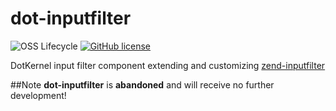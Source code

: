 # dot-inputfilter

![OSS Lifecycle](https://img.shields.io/osslifecycle/dotkernel/dot-inputfilter)
[![GitHub license](https://img.shields.io/github/license/dotkernel/dot-inputfilter)](https://github.com/dotkernel/dot-inputfilter/blob/3.0/LICENSE.md)

DotKernel input filter component extending and customizing [zend-inputfilter](https://github.com/zendframework/zend-inputfilter)

##Note
**dot-inputfilter** is **abandoned** and will receive no further development!
